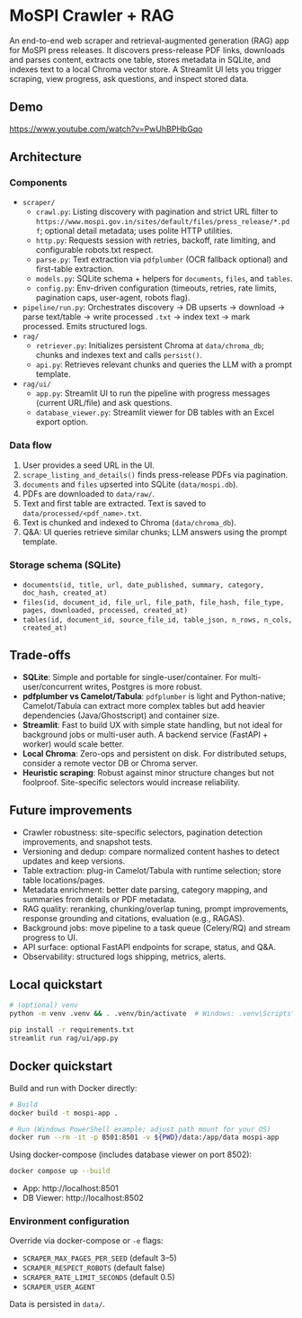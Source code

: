 # MoSPI Crawler + RAG

An end-to-end web scraper and retrieval-augmented generation (RAG) app for MoSPI press releases. It discovers press-release PDF links, downloads and parses content, extracts one table, stores metadata in SQLite, and indexes text to a local Chroma vector store. A Streamlit UI lets you trigger scraping, view progress, ask questions, and inspect stored data.

## Demo

https://www.youtube.com/watch?v=PwUhBPHbGqo

## Architecture

### Components
- `scraper/`
  - `crawl.py`: Listing discovery with pagination and strict URL filter to `https://www.mospi.gov.in/sites/default/files/press_release/*.pdf`; optional detail metadata; uses polite HTTP utilities.
  - `http.py`: Requests session with retries, backoff, rate limiting, and configurable robots.txt respect.
  - `parse.py`: Text extraction via `pdfplumber` (OCR fallback optional) and first-table extraction.
  - `models.py`: SQLite schema + helpers for `documents`, `files`, and `tables`.
  - `config.py`: Env-driven configuration (timeouts, retries, rate limits, pagination caps, user-agent, robots flag).
- `pipeline/run.py`: Orchestrates discovery → DB upserts → download → parse text/table → write processed `.txt` → index text → mark processed. Emits structured logs.
- `rag/`
  - `retriever.py`: Initializes persistent Chroma at `data/chroma_db`; chunks and indexes text and calls `persist()`.
  - `api.py`: Retrieves relevant chunks and queries the LLM with a prompt template.
- `rag/ui/`
  - `app.py`: Streamlit UI to run the pipeline with progress messages (current URL/file) and ask questions.
  - `database_viewer.py`: Streamlit viewer for DB tables with an Excel export option.

### Data flow
1. User provides a seed URL in the UI.
2. `scrape_listing_and_details()` finds press-release PDFs via pagination.
3. `documents` and `files` upserted into SQLite (`data/mospi.db`).
4. PDFs are downloaded to `data/raw/`.
5. Text and first table are extracted. Text is saved to `data/processed/<pdf_name>.txt`.
6. Text is chunked and indexed to Chroma (`data/chroma_db`).
7. Q&A: UI queries retrieve similar chunks; LLM answers using the prompt template.

### Storage schema (SQLite)
- `documents(id, title, url, date_published, summary, category, doc_hash, created_at)`
- `files(id, document_id, file_url, file_path, file_hash, file_type, pages, downloaded, processed, created_at)`
- `tables(id, document_id, source_file_id, table_json, n_rows, n_cols, created_at)`

## Trade-offs
- **SQLite**: Simple and portable for single-user/container. For multi-user/concurrent writes, Postgres is more robust.
- **pdfplumber vs Camelot/Tabula**: `pdfplumber` is light and Python-native; Camelot/Tabula can extract more complex tables but add heavier dependencies (Java/Ghostscript) and container size.
- **Streamlit**: Fast to build UX with simple state handling, but not ideal for background jobs or multi-user auth. A backend service (FastAPI + worker) would scale better.
- **Local Chroma**: Zero-ops and persistent on disk. For distributed setups, consider a remote vector DB or Chroma server.
- **Heuristic scraping**: Robust against minor structure changes but not foolproof. Site-specific selectors would increase reliability.

## Future improvements
- Crawler robustness: site-specific selectors, pagination detection improvements, and snapshot tests.
- Versioning and dedup: compare normalized content hashes to detect updates and keep versions.
- Table extraction: plug-in Camelot/Tabula with runtime selection; store table locations/pages.
- Metadata enrichment: better date parsing, category mapping, and summaries from details or PDF metadata.
- RAG quality: reranking, chunking/overlap tuning, prompt improvements, response grounding and citations, evaluation (e.g., RAGAS).
- Background jobs: move pipeline to a task queue (Celery/RQ) and stream progress to UI.
- API surface: optional FastAPI endpoints for scrape, status, and Q&A.
- Observability: structured logs shipping, metrics, alerts.

## Local quickstart
```bash
# (optional) venv
python -m venv .venv && . .venv/bin/activate  # Windows: .venv\Scripts\activate

pip install -r requirements.txt
streamlit run rag/ui/app.py
```

## Docker quickstart
Build and run with Docker directly:
```bash
# Build
docker build -t mospi-app .

# Run (Windows PowerShell example; adjust path mount for your OS)
docker run --rm -it -p 8501:8501 -v ${PWD}/data:/app/data mospi-app
```

Using docker-compose (includes database viewer on port 8502):
```bash
docker compose up --build
```
- App: http://localhost:8501
- DB Viewer: http://localhost:8502

### Environment configuration
Override via docker-compose or `-e` flags:
- `SCRAPER_MAX_PAGES_PER_SEED` (default 3–5)
- `SCRAPER_RESPECT_ROBOTS` (default false)
- `SCRAPER_RATE_LIMIT_SECONDS` (default 0.5)
- `SCRAPER_USER_AGENT`

Data is persisted in `data/`.
